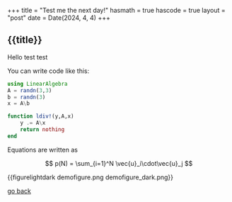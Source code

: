 +++
title = "Test me the next day!"
hasmath = true
hascode = true
layout = "post"
date = Date(2024, 4, 4)
+++

## {{title}}

Hello test test

You can write code like this:

```julia
using LinearAlgebra
A = randn(3,3)
b = randn(3)
x = A\b

function ldiv!(y,A,x)
	y .= A\x
	return nothing
end
```

Equations are written as

$$
p(N) = \sum_{i=1}^N \vec{u}_i\cdot\vec{u}_j
$$

{{figurelightdark demofigure.png demofigure_dark.png}}

[go back](..)
